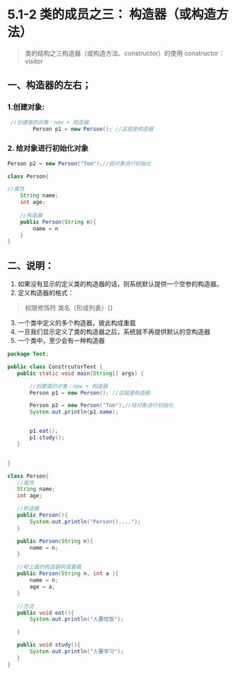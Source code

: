 # 5.1-2 类的成员之三： 构造器（或构造方法）

> 类的结构之三构造器（或构造方法、constructor）的使用
 constructor：visitor
 
## 一、构造器的左右；
### 1.创建对象:
```java
 //创建类的对象：new + 构造器
        Person p1 = new Person(); //这就是构造器
```
### 2. 给对象进行初始化对象
```java
Person p2 = new Person("Tom");//给对象进行初始化

class Person{

//属性
    String name;
    int age;
    
    //构造器
    public Person(String n){
        name = n
    }
}
```


## 二、说明：
 1. 如果没有显示的定义类的构造器的话，则系统默认提供一个空参的构造器。
 2. 定义构造器的格式：
> 权限修饰符 类名（形成列表）{}

 3. 一个类中定义的多个构造器，彼此构成重载
 4. 一旦我们显示定义了类的构造器之后，系统就不再提供默认的空构造器
 5. 一个类中，至少会有一种构造器
 
 ```java
package Test;

public class ConstrcutorTest {
    public static void main(String[] args) {

        //创建类的对象：new + 构造器
        Person p1 = new Person(); //这就是构造器

        Person p2 = new Person("Tom");//给对象进行初始化
        System.out.println(p1.name);


        p1.eat();
        p1.study();
    }


}

class Person{
    //属性
    String name;
    int age;

    //构造器
    public Person(){
        System.out.println("Person()....");
    }

    public Person(String n){
        name = n;
    }

    //和上面的构造器构成重载
    public Person(String n, int a ){
        name = n;
        age = a;
    }

    //方法
    public void eat(){
        System.out.println("人要吃饭");

    }

    public void study(){
        System.out.println("人要学习");
    }
}
```
